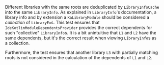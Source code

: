 Different libraries with the same roots are deduplicated by `LibraryInfoCache` into the same `LibraryInfo`. As explained in `LibraryInfo`'s 
documentation, a library info and by extension a `KaLibraryModule` should be considered a *collection* of `LibraryEx`s. This test ensures 
that `IdeKotlinModuleDependentsProvider` provides the correct dependents for such "collective" `LibraryInfo`s. It is a bit unintuitive that
`L1` and `L2` have the same dependents, but it's the correct result when viewing `LibraryInfo`s as a collection.

Furthermore, the test ensures that another library `L3` with partially matching roots is not considered in the calculation of the dependents
of `L1` and `L2`.
